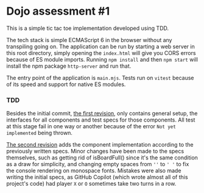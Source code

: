 # Dojo assessment #1
This is a simple tic tac toe implementation developed using TDD. 

The tech stack is simple ECMAScript 6 in the browser without any transpiling going on. The application can be run by starting a web server in this root directory, simply opening the `index.html` will give you CORS errors because of ES module imports. Running `npm install` and then `npm start` will install the npm package `http-server` and run that.

The entry point of the application is `main.mjs`. Tests run on `vitest` because of its speed and support for native ES modules.

### TDD
Besides the initial commit, [the first revision](https://github.com/evertverschoor/dojo-assessment-1/commit/cee63cf9ee46010229169f2d94abc990ae302278), only contains general setup, the interfaces for all components and test specs for those components. All test at this stage fail in one way or another because of the error `Not yet implemented` being thrown.

[The second revision](https://github.com/evertverschoor/dojo-assessment-1/commit/ab70cbfd905f832ae65731f9d28a97cc9ec61118) adds the component implementation according to the previously written specs. Minor changes have been made to the specs themselves, such as getting rid of isBoardFull() since it's the same condition as a draw for simplicity, and changing empty spaces from `''` to `' '` to fix the console rendering on monospace fonts. Mistakes were also made writing the initial specs, as GitHub Copilot (which wrote almost all of this project's code) had player `X` or `O` sometimes take two turns in a row.
